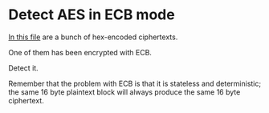 # Detect AES in ECB mode

[In this file](https://github.com/wasamasa/cryptopals/blob/master/01/08.txt) are a bunch of hex-encoded ciphertexts.

One of them has been encrypted with ECB.

Detect it.

Remember that the problem with ECB is that it is stateless and
deterministic; the same 16 byte plaintext block will always produce
the same 16 byte ciphertext.

